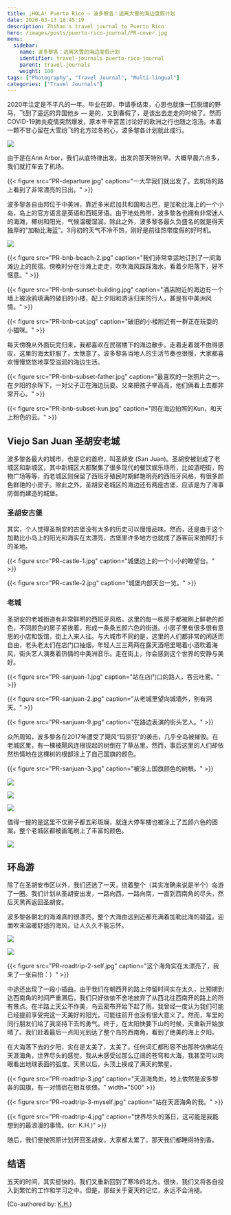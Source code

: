 ```yaml
---
title: ¡HOLA! Puerto Rico — 波多黎各：逃离大雪的海边度假计划
date: 2020-03-13 18:45:19
description: Zhihao's travel journal to Puerto Rico
hero: /images/posts/puerto-rico-journal/PR-cover.jpg
menu:
  sidebar:
    name: 波多黎各：逃离大雪的海边度假计划
    identifier: travel-journals-puerto-rico-journal
    parent: travel-journals
    weight: 100
tags: ["Photography", "Travel Journal", "Multi-lingual"]
categories: ["Travel Journals"]
---
```


2020年注定是不平凡的一年。毕业在即，申请季结束，心思也就像一匹脱缰的野马，飞到了遥远的异国他乡 &mdash; 是的，又到春假了，是该出去走走的时候了。然而COVID-19肺炎疫情突然爆发，原本辛辛苦苦讨论好的欧洲之行也随之泡汤。本着一颗不甘心留在大雪纷飞的北方过冬的心，波多黎各计划就此成行。

![](PR-cover.jpg)

<!-- more -->

由于是在Ann Arbor，我们从底特律出发。出发的那天特别早。大概早晨六点多，我们就打车去了机场。

{{< figure src="PR-departure.jpg" caption="一大早我们就出发了。去机场的路上看到了非常漂亮的日出。" >}}

波多黎各自由邦位于中美洲，靠近多米尼加共和国和古巴，是加勒比海上的一个小岛，岛上的官方语言是英语和西班牙语。由于地处热带，波多黎各也拥有非常迷人的海滩，椰树和阳光，气候温暖湿润。除此之外，波多黎各最久负盛名的就是得天独厚的“加勒比海蓝”。3月初的天气不冷不热，刚好是前往热带度假的好时机。

![](PR-bnb-beach.jpg)

{{< figure src="PR-bnb-beach-2.jpg" caption="我们非常幸运地订到了一间海滩边上的民宿。傍晚时分在沙滩上走走，吹吹海风踩踩海水，看着夕阳落下，好不惬意。" >}}

{{< figure src="PR-bnb-sunset-building.jpg" caption="酒店附近的海边有一个墙上被涂鸦填满的破旧的小楼，配上夕阳和游泳归来的行人，甚是有中美洲风情。" >}}

{{< figure src="PR-bnb-cat.jpg" caption="破旧的小楼附近有一群正在玩耍的小猫咪。" >}}

每天傍晚从外面玩完归来，我都喜欢在民宿楼下的海边散步。走着走着就不由得感叹，这里的海太舒服了，太惬意了。波多黎各当地人的生活节奏也很慢，大家都喜欢慢慢悠悠地享受滋润的海边生活。

{{< figure src="PR-bnb-subset-father.jpg" caption="最喜欢的一张照片之一。在夕阳的余晖下，一对父子正在海边玩耍。父亲把孩子举高高，他们俩看上去都非常开心。" >}}

{{< figure src="PR-bnb-subset-kun.jpg" caption="同在海边拍照的Kun，和天上粉色的云。" >}}

## Viejo San Juan 圣胡安老城

波多黎各最大的城市，也是它的首府，叫圣胡安 (San Juan)。圣胡安被划成了老城区和新城区，其中新城区大都聚集了很多现代的餐饮娱乐场所，比如酒吧街，购物广场等等，而老城区则保留了西班牙殖民时期鲜艳明亮的西班牙风格，有很多颜色鲜艳的小房子。除此之外，圣胡安老城区的海边还有两座古堡，应该是为了海事防御而建造的城堡。

### 圣胡安古堡

其实，个人觉得圣胡安的古堡没有太多的历史可以慢慢品味。然而，还是由于这个加勒比小岛上的阳光和海实在太漂亮，古堡里许多地方也就成了游客前来拍照打卡的圣地。

{{< figure src="PR-castle-1.jpg" caption="城堡边上的一个小小的瞭望台。" >}}

{{< figure src="PR-castle-2.jpg" caption="城堡内部天台一览。" >}}

### 老城

圣胡安的老城街道有非常鲜明的西班牙风格。这里的每一栋房子都被刷上鲜艳的颜色，不同颜色的房子紧挨着，形成一条条五颜六色的街道。小房子里有很多很有意思的小店和饭馆，街上人来人往。与大城市不同的是，这里的人们都非常的闲适而自由，老头老太们在店门口抽烟，年轻人三三两两在露天酒吧里喝着小酒吹着海风，街头艺人演奏着热情的中美洲音乐。走在街上，你会感到这个世界的安静与美好。

{{< figure src="PR-sanjuan-1.jpg" caption="站在店门口的路人，吞云吐雾。" >}}

{{< figure src="PR-sanjuan-2.jpg" caption="从老城里望向城墙外，别有洞天。" >}}

{{< figure src="PR-sanjuan-9.jpg" caption="在路边表演的街头艺人。" >}}

众所周知，波多黎各在2017年遭受了飓风“玛丽亚”的袭击，几乎全岛被摧毁。在老城区里，有一棵被飓风连根拔起的树倒在了草丛里。然而，事后这里的人们却依然热情地在这棵树的根部涂上了自己国旗的颜色。

{{< figure src="PR-sanjuan-3.jpg" caption="被涂上国旗颜色的树根。" >}}

![](PR-sanjuan-4.jpg)

![](PR-sanjuan-6.jpg)

![](PR-sanjuan-7.jpg)

值得一提的是这里不仅房子都五彩斑斓，就连大停车楼也被涂上了五颜六色的图案。整个老城区都被画笔刷上了丰富的颜色。

![](PR-sanjuan-8.jpg)

## 环岛游

除了在圣胡安市区以外，我们还选了一天，绕着整个（其实准确来说是半个）岛游了一圈。我们计划从圣胡安出发，一路向西，一路向南，一直到西南角的尽头，然后天黑再返回圣胡安。

波多黎各朝北的海滩真的很漂亮，整个大海由远到近都充满着加勒比海的碧蓝。迎面吹来温暖舒适的海风，让人久久不能忘怀。

![](PR-roadtrip-1.jpg)

![](PR-roadtrip-2.jpg)

{{< figure src="PR-roadtrip-2-self.jpg" caption="这个海角实在太漂亮了，我来了一张自拍：）" >}}

中途还出现了一段小插曲。由于我们在朝西开的路上停留时间实在太久，比预期到达西南角的时间严重滞后，我们只好依依不舍地放弃了从西北往西南开的路上的所有景点。在半路上天公不作美，乌云密布开始下起了雨。我曾经一度认为我们可能已经提前享受完这一天美好的阳光，可能往前开也没有很大意义了。然而，车里的同行朋友们给了我坚持下去的勇气。终于，在太阳快要下山的时候，天重新开始放晴了。我们赶着最后一点阳光到达了整个岛的西南角，看到了绝美的海上夕阳。

在大海落下去的夕阳，实在是太美了，太美了。任何词汇都形容不出那种仿佛站在天涯海角，世界尽头的感觉。我从未感受过那么辽阔的苍穹和大海，我甚至可以肉眼看出地球表面的弧度。天黑以后，头顶上换成了满天的繁星。

{{< figure src="PR-roadtrip-3.jpg" caption="天涯海角处，地上依然是波多黎各的国旗，有一对情侣在相互依偎。" width="500" >}}

{{< figure src="PR-roadtrip-3-myself.jpg" caption="站在天涯海角的我。" >}}

{{< figure src="PR-roadtrip-4.jpg" caption="世界尽头的落日，这可能是我能想到的最浪漫的事情。(cr: K.H.)" >}}

随后，我们便按照原计划开回圣胡安。大家都太累了。那天我们都睡得特别香。

## 结语

五天的时间，其实挺快的。我们又重新回到了寒冷的北方。很快，我们又将各自投入到繁忙的工作和学习之中。但是，那些关于夏天的记忆，永远不会消褪。

(Co-authored by: [K.H.](https://kunhwang1998.github.io/))
